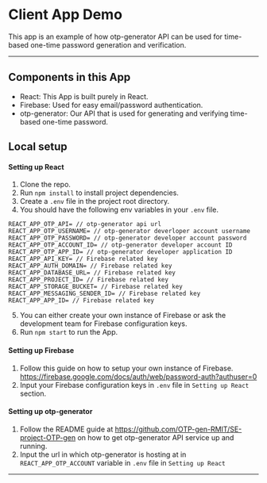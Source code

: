 # Client App Demo

This app is an example of how otp-generator API can be used for time-based one-time password generation and verification.

---

## Components in this App

- React: This App is built purely in React.
- Firebase: Used for easy email/password authentication.
- otp-generator: Our API that is used for generating and verifying time-based one-time password.

## Local setup

#### Setting up React

1. Clone the repo.
2. Run `npm install` to install project dependencies.
3. Create a `.env` file in the project root directory.
4. You should have the following env variables in your `.env` file.

```
REACT_APP_OTP_API= // otp-generator api url
REACT_APP_OTP_USERNAME= // otp-generator deverloper account username
REACT_APP_OTP_PASSWORD= // otp-generator developer account password
REACT_APP_OTP_ACCOUNT_ID= // otp-generator developer account ID
REACT_APP_OTP_APP_ID= // otp-generator developer application ID
REACT_APP_API_KEY= // Firebase related key
REACT_APP_AUTH_DOMAIN= // Firebase related key
REACT_APP_DATABASE_URL= // Firebase related key
REACT_APP_PROJECT_ID= // Firebase related key
REACT_APP_STORAGE_BUCKET= // Firebase related key
REACT_APP_MESSAGING_SENDER_ID= // Firebase related key
REACT_APP_APP_ID= // Firebase related key
```

5. You can either create your own instance of Firebase or ask the development team for Firebase configuration keys.
6. Run `npm start` to run the App.

#### Setting up Firebase

1. Follow this guide on how to setup your own instance of Firebase. https://firebase.google.com/docs/auth/web/password-auth?authuser=0
2. Input your Firebase configuration keys in `.env` file in `Setting up React` section.

#### Setting up otp-generator

1. Follow the README guide at https://github.com/OTP-gen-RMIT/SE-project-OTP-gen on how to get otp-generator API service up and running.
2. Input the url in which otp-generator is hosting at in `REACT_APP_OTP_ACCOUNT` variable in `.env` file in `Setting up React`

---
